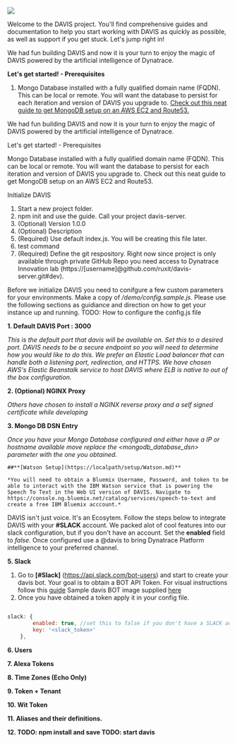 
![](https://s3.amazonaws.com/davis-project/dynatrace-davis-logo.png)

Welcome to the DAVIS project. You'll find comprehensive guides and documentation to help you start working with DAVIS as quickly as possible, as well as support if you get stuck. Let's jump right in!

We had fun building DAVIS and now it is your turn to enjoy the magic of DAVIS powered by the artificial intelligence of Dynatrace.

**Let's get started! - Prerequisites**

1. Mongo Database installed with a fully qualified domain name (FQDN). This can be local or remote. You will want the database to persist for each iteration and version of DAVIS you upgrade to. [Check out this neat guide to get MongoDB setup on an AWS EC2 and Route53.](https://github.com/ruxit/davis-server/blob/master/setup/Create%20Mongo%20DB%20Instance.md)


We had fun building DAVIS and now it is your turn to enjoy the magic of DAVIS powered by the artificial intelligence of Dynatrace.

Let's get started! - Prerequisites

Mongo Database installed with a fully qualified domain name (FQDN). This can be local or remote. You will want the database to persist for each iteration and version of DAVIS you upgrade to. Check out this neat guide to get MongoDB setup on an AWS EC2 and Route53.

Initialize DAVIS

1. Start a new project folder.
2. npm init and use the guide. Call your project davis-server.
3. (Optional) Version 1.0.0
4. (Optional) Description
5. (Required) Use default index.js. You will be creating this file later.
6. test command
7. (Required) Define the git respository. Right now since project is only 	available through private GitHub Repo you need access to Dynatrace 	Innovation lab (https://[username]@github.com/ruxit/davis-server.git#dev).


Before we initialize DAVIS you need to conifgure a few custom parameters for your environments. Make a copy of */demo/config.sample.js*. Please use the following sections as guidiance and direction on how to get your instance up and running.
TODO: How to configure the config.js file

**1. Default DAVIS Port : 3000**

*This is the default port that davis will be available on. Set this to a desired port. DAVIS needs to be a secure endpoint so you will need to determine how you would like to do this. We prefer an Elastic Load balancer that can handle both a listening port, redirection, and HTTPS. We have chosen AWS's Elastic Beanstalk service to host DAVIS where ELB is native to out of the box configuration.*


**2. (Optional) NGINX Proxy**

*Others have chosen to install a NGINX reverse proxy and a self signed certificate while developing*

**3. Mongo DB DSN Entry**

*Once you have your Mongo Database configured and either have a IP or hostname available move replace the <mongodb_database_dsn> parameter with the one you obtained.*


	##**[Watson Setup](https://localpath/setup/Watson.md)**

	*You will need to obtain a Bluemix Username, Password, and token to be able to interact with the IBM Watson service that is powering the Speech To Text in the Web UI version of DAVIS. Navigate to https://console.ng.bluemix.net/catalog/services/speech-to-text and create a free IBM Bluemix acccount.*

DAVIS isn't just voice. It's an Ecosytem. Follow the steps below to integrate DAVIS with your **#SLACK** account. We packed alot of cool features into our slack configuration, but if you don't have an account. Set the **enabled** field to *false*. Once configured use a @davis to bring Dynatrace Platform intelligence to your preferred channel.

**5. Slack**

1. Go to **[#Slack]** (https://api.slack.com/bot-users) and start to create 	your davis bot. 	Your goal is to obtain a BOT API Token. For visual 	instructions follow this [guide](https://localpath/slack-bot-guide.md) Sample davis BOT image supplied [here](https://localpath/slack-bot-guide-logo.png)
2. Once you have obtained a token apply it in your config file.

````javascript

slack: {
        enabled: true, //set this to false if you don't have a SLACK account.
        key: '<slack_token>'
    },
````

**6. Users**



**7. Alexa Tokens**

**8. Time Zones (Echo Only)**

**9. Token + Tenant**

**10. Wit Token**

**11. Aliases and their definitions.**

**12. TODO: npm install and save TODO: start davis**
